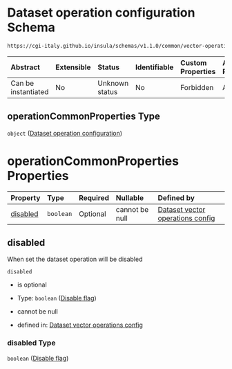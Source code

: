 # Dataset operation configuration Schema

```txt
https://cgi-italy.github.io/insula/schemas/v1.1.0/common/vector-operations-config.schema.json#/$defs/operationCommonProperties
```



| Abstract            | Extensible | Status         | Identifiable | Custom Properties | Additional Properties | Access Restrictions | Defined In                                                                                                           |
| :------------------ | :--------- | :------------- | :----------- | :---------------- | :-------------------- | :------------------ | :------------------------------------------------------------------------------------------------------------------- |
| Can be instantiated | No         | Unknown status | No           | Forbidden         | Allowed               | none                | [vector-operations-config.schema.json\*](schemas/common/vector-operations-config.schema.json) |

## operationCommonProperties Type

`object` ([Dataset operation configuration](vector-operations-config-defs-dataset-operation-configuration.md))

# operationCommonProperties Properties

| Property              | Type      | Required | Nullable       | Defined by                                                                                                                                                                                                                                                                        |
| :-------------------- | :-------- | :------- | :------------- | :-------------------------------------------------------------------------------------------------------------------------------------------------------------------------------------------------------------------------------------------------------------------------------- |
| [disabled](#disabled) | `boolean` | Optional | cannot be null | [Dataset vector operations config](vector-operations-config-defs-dataset-operation-configuration-properties-disable-flag.md) |

## disabled

When set the dataset operation will be disabled

`disabled`

* is optional

* Type: `boolean` ([Disable flag](vector-operations-config-defs-dataset-operation-configuration-properties-disable-flag.md))

* cannot be null

* defined in: [Dataset vector operations config](vector-operations-config-defs-dataset-operation-configuration-properties-disable-flag.md)

### disabled Type

`boolean` ([Disable flag](vector-operations-config-defs-dataset-operation-configuration-properties-disable-flag.md))
